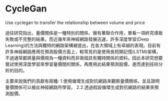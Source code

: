 # CycleGan
Use cyclegan to transfer the relationship between volume and price

過往研究指出，量價關係是一種特別的關係，擁有著聯合作用，單看一項終究導致失敗或不完整的結果。而近幾年來神經網路發展迅速，許多深度學習(Deep Learning)的方法與獨特的網路架構被提出，在各大領域上有卓越的表現。目前有許多神經網路應用在預測股價方面上，較常見的是使用長短期記憶(LSTM)架構，不過通常都將量與價視為一種資料而非兩個具有獨特關係的資料。因此本研究想要嘗試使用深度學習來學習量價間的關係，再應用此結果預測股價，進而達到技術分析的目的。 

主要來說我們的貢獻有兩種: 
1.使用循環生成對抗網路來觀察量價關係，並且證明量價關係可以被此神經網路所學習。 
2.2.透過假設循環生成對抗網路的結果來預測股價。
